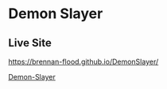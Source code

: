 # Demon Slayer

## Live Site
  https://brennan-flood.github.io/DemonSlayer/

   [Demon-Slayer](https://brennan-flood.github.io/DemonSlayer/)
